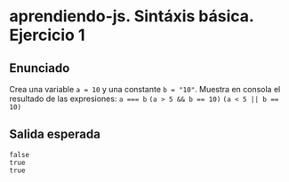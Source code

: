 # aprendiendo-js. Sintáxis básica. Ejercicio 1
## Enunciado
Crea una variable `a = 10` y una constante `b = "10"`.
Muestra en consola el resultado de las expresiones:
`a === b`
`(a > 5 && b == 10)`
`(a < 5 || b == 10)`

## Salida esperada
```shell
false
true
true
```